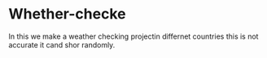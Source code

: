 # Whether-checke
In this we make  a weather checking projectin differnet countries this is not accurate it cand shor randomly.
